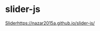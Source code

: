 # slider-js
[Slider](https://nazar2015a.github.io/slider-js/)https://nazar2015a.github.io/slider-js/
